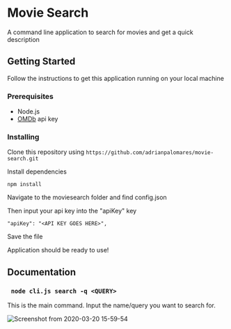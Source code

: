# Movie Search
A command line application to search for movies and get a quick description

## Getting Started
Follow the instructions to get this application running on your local machine

### Prerequisites
* Node.js
* [OMDb](http://www.omdbapi.com/) api key

### Installing
Clone this repository using `https://github.com/adrianpalomares/movie-search.git`

Install dependencies
```
npm install 
```

Navigate to the moviesearch folder and find config.json

Then input your api key into the "apiKey" key
```
"apiKey": "<API KEY GOES HERE>",
```
Save the file

Application should be ready to use!

## Documentation

### ``` node cli.js search -q <QUERY>```
This is the main command. Input the name/query you want to search for.

![Screenshot from 2020-03-20 15-59-54](https://user-images.githubusercontent.com/37012618/77212515-b588d800-6ac4-11ea-8cc8-7b68497c0cc5.png)
